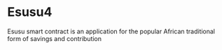 # Esusu4
Esusu smart contract is an application for the popular African traditional form of savings and contribution
